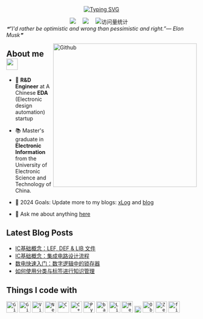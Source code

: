 <p align="center">
  <a href="https://git.io/typing-svg">
    <img src="https://readme-typing-svg.demolab.com?  font=Fira+Code&weight=550&size=22&pause=1000&color=black&center=true&vCenter=true&width=435&lines=Hi%2C+I'm+Joy+Tang" alt="Typing SVG" />
  </a>
</p>

<!-- profile logo 个人资料徽标 -->
  <div align="center">
    <a href="https://joytown.xlog.app/"><img src="https://img.shields.io/badge/Website-xLog-8c36db" /></a>&emsp;
    <a href="https://joytown99.top/"><img src="https://img.shields.io/badge/Website-Blog-8c36db" /></a>&emsp;
    <img src="https://komarev.com/ghpvc/?username=zint99&label=Views&color=orange&style=flat" alt="访问量统计" />&emsp;
  </div>

<!-- random quote -->
<i>
    ❝“I'd rather be optimistic and wrong than pessimistic and right.”— Elon Musk❞
</i>

<!-- avatar gif -->
<img width="380" align="right" alt="Github"
src="https://user-images.githubusercontent.com/74038190/212749447-bfb7e725-6987-49d9-ae85-2015e3e7cc41.gif" 
/> 

## About me <img src="https://user-images.githubusercontent.com/74038190/216120986-f2752ca9-fe82-4aa3-befe-0a58db010d85.png" width="30" />

- 💼 **R&D Engineer** at A Chinese **EDA** (Electronic design automation) startup

- 📚 Master's graduate in **Electronic Information** from the University of Electronic Science and Technology of China.

- 🎯 2024 Goals: Update more to my blogs: [xLog](https://joytown.xlog.app/) and [blog](https://joytown99.top/)

- 💬 Ask me about anything [here](https://github.com/zint99/zint99/issues)

## Latest Blog Posts
<!-- BLOG-POST-LIST:START -->
- [IC基础概念：LEF, DEF &amp; LIB 文件](https://xlog.app/api/redirection?characterId=73433&noteId=6)
- [IC基础概念：集成电路设计流程](https://xlog.app/api/redirection?characterId=73433&noteId=5)
- [数电快速入门：数字逻辑中的锁存器](https://xlog.app/api/redirection?characterId=73433&noteId=4)
- [如何使用分类与标签进行知识管理](https://xlog.app/api/redirection?characterId=73433&noteId=3)
<!-- BLOG-POST-LIST:END -->

## Things I code with

<div align="left">
	<code><img width="30" src="https://user-images.githubusercontent.com/25181517/192108372-f71d70ac-7ae6-4c0d-8395-51d8870c2ef0.png" alt="Git" title="Git"/></code>
	<code><img width="30" src="https://user-images.githubusercontent.com/25181517/192108374-8da61ba1-99ec-41d7-80b8-fb2f7c0a4948.png" alt="GitHub" title="GitHub"/></code>
	<code><img width="30" src="https://user-images.githubusercontent.com/25181517/192108891-d86b6220-e232-423a-bf5f-90903e6887c3.png" alt="Visual Studio Code" title="Visual Studio Code"/></code>
	<code><img width="30" src="https://github-production-user-asset-6210df.s3.amazonaws.com/136815194/258326081-b113a23c-5c04-45aa-819c-bd04e8ac2a37.png" alt="Neovim" title="Neovim"/></code>
	<code><img width="30" src="https://user-images.githubusercontent.com/25181517/192106070-46255bcf-65e6-4c6b-a296-bf8d0d8fb2a7.png" alt="C" title="C"/></code>
	<code><img width="30" src="https://user-images.githubusercontent.com/25181517/192106073-90fffafe-3562-4ff9-a37e-c77a2da0ff58.png" alt="C++" title="C++"/></code>
	<code><img width="30" src="https://user-images.githubusercontent.com/25181517/183423507-c056a6f9-1ba8-4312-a350-19bcbc5a8697.png" alt="Python" title="Python"/></code>
	<code><img width="30" src="https://user-images.githubusercontent.com/25181517/192158606-7c2ef6bd-6e04-47cf-b5bc-da2797cb5bda.png" alt="bash" title="bash"/></code>
	<code><img width="30" src="https://github.com/marwin1991/profile-technology-icons/assets/76662862/2481dc48-be6b-4ebb-9e8c-3b957efe69fa" alt="Linux" title="Linux"/></code>
	<code><img width="30" src="https://github.com/user-attachments/assets/4ebe4430-a141-4fc5-9ddd-dc5b439177b6" alt="Metamask" title="Metamask"/></code>
  <code><img width="18" src="https://wiki.tcl-lang.org/image/Tcl%2FTk+Core+Logo+75+Animated" alt="Tcl" title="Tcl"/></code>
  <code><img width="30" src="https://upload.wikimedia.org/wikipedia/commons/1/10/2023_Obsidian_logo.svg" alt="Obsidian" title="Obsidian"/></code>
  <code><img width="30" src="https://zellij.dev/img/logo.png" alt="Zellig" title="Zellig"/></code>
  <code><img width="30" src="https://fishshell.com/docs/current/_static/fish.png" alt="fish" title="fish"/></code>
</div>

<!--
**zint99/zint99** is a ✨ _special_ ✨ repository because its `README.md` (this file) appears on your GitHub profile.

Here are some ideas to get you started:

- 🔭 I’m currently working on ...
- 🌱 I’m currently learning ...
- 👯 I’m looking to collaborate on ...
- 🤔 I’m looking for help with ...
- 💬 Ask me about ...
- 📫 How to reach me: ...
- 😄 Pronouns: ...
- ⚡ Fun fact: ...
-->
